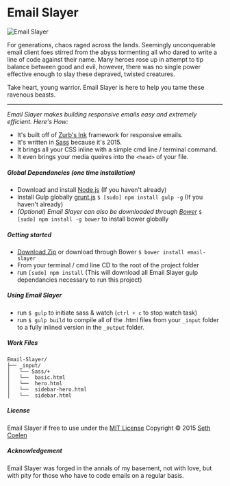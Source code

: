# Email Slayer

![Email Slayer](http://media.giphy.com/media/NPsNXmI0Zaj0Q/giphy.gif)

For generations, chaos raged across the lands. Seemingly unconquerable email client foes stirred from the abyss tormenting all who dared to write a line of code against their name. Many heroes rose up in attempt to tip balance between good and evil, however, there was no single power effective enough to slay these depraved, twisted creatures.

Take heart, young warrior. Email Slayer is here to help you tame these ravenous beasts.

---

 *Email Slayer makes building responsive emails easy and *extremely* efficient. Here's How:*
* It's built off of [Zurb's Ink](http://zurb.com/ink/) framework for responsive emails.
* It's written in [Sass](http://sass-lang.com/) because it's 2015.
* It brings all your CSS inline with a simple cmd line / terminal command.
* It even brings your media queires into the `<head>` of your file.

##### Global Dependancies (one time installation)

  * Download and install [Node.js](http://nodejs.org) (If you haven't already)
  * Install Gulp globally [grunt.js](http://gulpjs.com/) `$ [sudo] npm install gulp -g` (If you haven't already)
  * *(Optional) Email Slayer can also be downloaded through [Bower](http://bower.io/#install-bower)*  `$ [sudo] npm install -g bower` to install bower globally

##### Getting started
  * [Download Zip](https://github.com/whatsnewsaes/Email-Slayer/archive/master.zip) or download through Bower `$ bower install email-slayer`
  * From your terminal / cmd line CD to the root of the project folder
  * run `[sudo] npm install` (This will download all Email Slayer gulp dependancies necessary to run this project)

##### Using Email Slayer
  * run `$ gulp` to initiate sass & watch (`ctrl + c` to stop watch task)
  * run `$ gulp build` to compile all of the .html files from your `_input` folder to a fully inlined version in the `_output` folder.

##### Work Files
```
Email-Slayer/
├── _input/
│   └── Sass/+
│   └──  basic.html
│   └──  hero.html
│   └──  sidebar-hero.html
│   └──  sidebar.html
```

##### License
Email Slayer if free to use under the [MIT License](https://github.com/whatsnewsaes/email-slayer/blob/master/LICENSE.md) Copyright © 2015 [Seth Coelen](http://sethcoelen.com)

##### Acknowledgement
Email Slayer was forged in the annals of my basement, not with love, but with pity for those who have to code emails on a regular basis.



